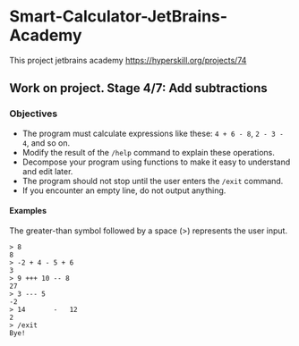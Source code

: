 # Smart-Calculator-JetBrains-Academy
This project jetbrains academy https://hyperskill.org/projects/74

## Work on project. Stage 4/7: Add subtractions
### Objectives

- The program must calculate expressions like these: ```4 + 6 - 8```, ```2 - 3 - 4```, and so on.
- Modify the result of the ```/help``` command to explain these operations.
- Decompose your program using functions to make it easy to understand and edit later.
- The program should not stop until the user enters the ```/exit``` command.
- If you encounter an empty line, do not output anything.


#### Examples
The greater-than symbol followed by a space (>) represents the user input.

```shell
> 8
8
> -2 + 4 - 5 + 6
3
> 9 +++ 10 -- 8
27
> 3 --- 5
-2
> 14       -   12
2
> /exit
Bye!
```
